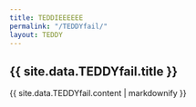 ```yaml
---
title: TEDDIEEEEEE
permalink: "/TEDDYfail/"
layout: TEDDY
---
```


## {{ site.data.TEDDYfail.title }}

{{ site.data.TEDDYfail.content | markdownify }}